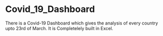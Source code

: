# Covid_19_Dashboard
There is a Covid-19 Dashboard which gives the analysis of every country upto 23rd of March.
It is Completelely built in Excel.

